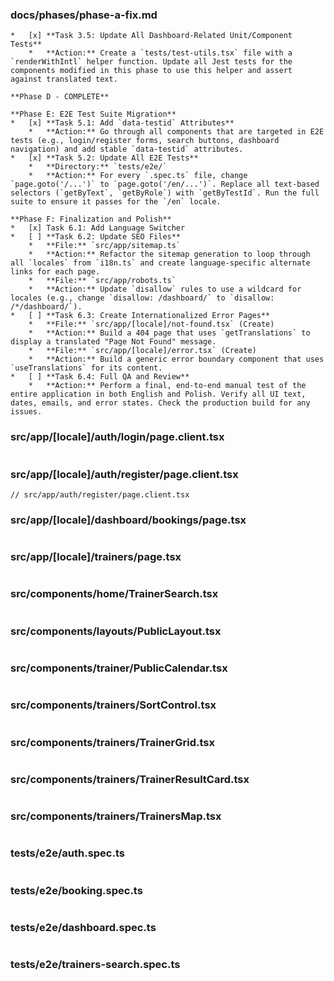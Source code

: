 ### docs/phases/phase-a-fix.md
```
*   [x] **Task 3.5: Update All Dashboard-Related Unit/Component Tests**
    *   **Action:** Create a `tests/test-utils.tsx` file with a `renderWithIntl` helper function. Update all Jest tests for the components modified in this phase to use this helper and assert against translated text.

**Phase D - COMPLETE**

**Phase E: E2E Test Suite Migration**
*   [x] **Task 5.1: Add `data-testid` Attributes**
    *   **Action:** Go through all components that are targeted in E2E tests (e.g., login/register forms, search buttons, dashboard navigation) and add stable `data-testid` attributes.
*   [x] **Task 5.2: Update All E2E Tests**
    *   **Directory:** `tests/e2e/`
    *   **Action:** For every `.spec.ts` file, change `page.goto('/...')` to `page.goto('/en/...')`. Replace all text-based selectors (`getByText`, `getByRole`) with `getByTestId`. Run the full suite to ensure it passes for the `/en` locale.

**Phase F: Finalization and Polish**
*   [x] Task 6.1: Add Language Switcher
*   [ ] **Task 6.2: Update SEO Files**
    *   **File:** `src/app/sitemap.ts`
    *   **Action:** Refactor the sitemap generation to loop through all `locales` from `i18n.ts` and create language-specific alternate links for each page.
    *   **File:** `src/app/robots.ts`
    *   **Action:** Update `disallow` rules to use a wildcard for locales (e.g., change `disallow: /dashboard/` to `disallow: /*/dashboard/`).
*   [ ] **Task 6.3: Create Internationalized Error Pages**
    *   **File:** `src/app/[locale]/not-found.tsx` (Create)
    *   **Action:** Build a 404 page that uses `getTranslations` to display a translated "Page Not Found" message.
    *   **File:** `src/app/[locale]/error.tsx` (Create)
    *   **Action:** Build a generic error boundary component that uses `useTranslations` for its content.
*   [ ] **Task 6.4: Full QA and Review**
    *   **Action:** Perform a final, end-to-end manual test of the entire application in both English and Polish. Verify all UI text, dates, emails, and error states. Check the production build for any issues.
```
### src/app/[locale]/auth/login/page.client.tsx
```
```
### src/app/[locale]/auth/register/page.client.tsx
```
// src/app/auth/register/page.client.tsx

```
### src/app/[locale]/dashboard/bookings/page.tsx
```
```
### src/app/[locale]/trainers/page.tsx
```
```
### src/components/home/TrainerSearch.tsx
```
```
### src/components/layouts/PublicLayout.tsx
```
```
### src/components/trainer/PublicCalendar.tsx
```
```
### src/components/trainers/SortControl.tsx
```
```
### src/components/trainers/TrainerGrid.tsx
```
```
### src/components/trainers/TrainerResultCard.tsx
```
```
### src/components/trainers/TrainersMap.tsx
```
```
### tests/e2e/auth.spec.ts
```
```
### tests/e2e/booking.spec.ts
```
```
### tests/e2e/dashboard.spec.ts
```
```
### tests/e2e/trainers-search.spec.ts
```
```